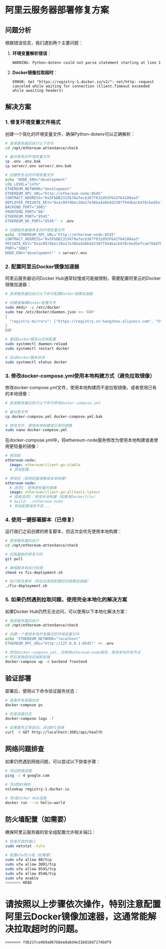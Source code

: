 # 阿里云服务器部署修复方案

## 问题分析

根据错误信息，我们遇到两个主要问题：

1. **环境变量解析错误**：
   ```
   WARNING: Python-dotenv could not parse statement starting at line 1
   ```

2. **Docker镜像拉取超时**：
   ```
   ERROR: Get "https://registry-1.docker.io/v2/": net/http: request canceled while waiting for connection (Client.Timeout exceeded while awaiting headers)
   ```

## 解决方案

### 1. 修复环境变量文件格式

创建一个简化的环境变量文件，确保Python-dotenv可以正确解析：

```bash
# 登录服务器后执行以下命令
cd /opt/ethereum-attendance/check

# 备份原有的环境变量文件
cp .env .env.bak
cp server/.env server/.env.bak

# 创建修复后的环境变量文件
echo 'NODE_ENV="development"
LOG_LEVEL="info"
ETHEREUM_NETWORK="development"
ETHEREUM_RPC_URL="http://ethereum-node:8545"
CONTRACT_ADDRESS="0x5FbDB2315678afecb367f032d93F642f64180aa3"
DEPLOYER_PRIVATE_KEY="0xac0974bec39a17e36ba4a6b4d238ff944bacb478cbed5efcae784d7bf4f2ff80"
BACKEND_PORT="3001"
FRONTEND_PORT="80"
ETHEREUM_PORT="8545"
ETHEREUM_WS_PORT="8546"' > .env

# 创建服务器端修复的环境变量文件
echo 'ETHEREUM_RPC_URL="http://ethereum-node:8545"
CONTRACT_ADDRESS="0x5FbDB2315678afecb367f032d93F642f64180aa3"
PRIVATE_KEY="0xac0974bec39a17e36ba4a6b4d238ff944bacb478cbed5efcae784d7bf4f2ff80"
PORT="3001"
NODE_ENV="development"' > server/.env
```

### 2. 配置阿里云Docker镜像加速器

阿里云服务器访问Docker Hub通常较慢或可能被限制，需要配置阿里云的Docker镜像加速器：

```bash
# 登录服务器后执行以下命令配置Docker镜像加速器

# 创建或编辑Docker配置文件
sudo mkdir -p /etc/docker
sudo tee /etc/docker/daemon.json <<-'EOF'
{
  "registry-mirrors": ["https://registry.cn-hangzhou.aliyuncs.com", "https://docker.mirrors.ustc.edu.cn", "https://hub-mirror.c.163.com"]
}
EOF

# 重启Docker服务以应用配置
sudo systemctl daemon-reload
sudo systemctl restart docker

# 验证Docker服务状态
sudo systemctl status docker
```

### 3. 修改docker-compose.yml使用本地构建方式（避免拉取镜像）

修改docker-compose.yml文件，使用本地构建而不是拉取镜像，或者使用已有的本地镜像：

```bash
# 登录服务器后执行以下命令修改docker-compose.yml

# 备份原文件
cp docker-compose.yml docker-compose.yml.bak

# 修改文件，使用本地构建或已有的镜像
sudo nano docker-compose.yml
```

在docker-compose.yml中，将ethereum-node服务修改为使用本地构建或者使用更轻量的镜像：

```yaml
# 修改前
ethereum-node:
  image: ethereum/client-go:stable
  # 其他配置...

# 修改后（使用轻量镜像或本地构建）
ethereum-node:
  # 选项1：使用更轻量的镜像
  image: ethereum/client-go:alltools-latest
  # 或者选项2：使用本地构建（如果有Dockerfile）
  # build: ./ethereum-node
  # 其他配置保持不变...
```

### 4. 使用一键部署脚本（已修复）

运行我们之前创建的修复脚本，但这次会优先使用本地构建：

```bash
# 登录服务器后执行
cd /opt/ethereum-attendance/check

# 拉取最新的修复代码
git pull

# 确保脚本有执行权限
chmod +x fix-deployment.sh

# 执行修复脚本（现在会使用配置好的镜像加速器）
./fix-deployment.sh
```

### 5. 如果仍然遇到拉取问题，使用完全本地化的解决方案

如果Docker Hub仍然无法访问，可以使用以下本地化解决方案：

```bash
# 登录服务器后执行
cd /opt/ethereum-attendance/check

# 创建一个使用本地开发模式的环境变量文件
echo 'ETHEREUM_NETWORK="localhost"
ETHEREUM_RPC_URL="http://127.0.0.1:8545"' >> .env

# 修改docker-compose.yml，注释掉ethereum-node服务，使用本地开发节点
# 然后单独启动后端和前端
docker-compose up -d backend frontend
```

## 验证部署

部署后，使用以下命令验证服务状态：

```bash
# 查看所有容器状态
docker-compose ps

# 检查容器日志
docker-compose logs -f

# 如果服务正常启动，测试API连接
curl -X GET http://localhost:3001/api/health
```

## 网络问题排查

如果仍然遇到网络问题，可以尝试以下排查步骤：

```bash
# 测试网络连接
ping -c 4 google.com

# 测试DNS解析
nslookup registry-1.docker.io

# 测试Docker Hub连接
docker run --rm hello-world
```

## 防火墙配置（如需要）

确保阿里云服务器的安全组配置允许相关端口：

```bash
# 检查开放的端口
sudo netstat -tuln

# 配置ufw防火墙（如需要）
sudo ufw allow 80/tcp
sudo ufw allow 3001/tcp
sudo ufw allow 8545/tcp
sudo ufw allow 8546/tcp
sudo ufw enable
<<<<<<< HEAD
```

请按照以上步骤依次操作，特别注意配置阿里云Docker镜像加速器，这通常能解决拉取超时的问题。
=======
```
>>>>>>> fdb21fce4b9a067b8ee8a6d4e31b810d7174b8f9
